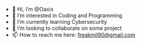 - 👋 Hi, I’m @Oaxix
- 👀 I’m interested in Coding and Programming
- 🌱 I’m currently learning Cybersecurity
- 💞️ I’m looking to collaborate on some project
- 📫 How to reach me here: freakmil90@gmail.com

<!---
Oaxix/Oaxix is a ✨ special ✨ repository because its `README.md` (this file) appears on your GitHub profile.
You can click the Preview link to take a look at your changes.
--->
